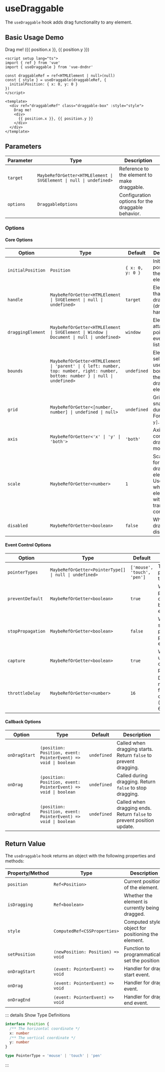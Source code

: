 # useDraggable

The `useDraggable` hook adds drag functionality to any element.

## Basic Usage Demo

<DemoContainer>
  <div ref="draggableRef" class="draggable-box" :style="style">
    Drag me!
    <span class="text-sm color-text-light">({{ position.x }}, {{ position.y }})</span>
  </div>
</DemoContainer>

<script setup>
import { ref } from 'vue'
import { useDraggable } from 'vue-dndnr'

const draggableRef = ref(null)
const { style, position } = useDraggable(draggableRef, {
  initialPosition: { x: 0, y: 0 }
})
</script>

```vue
<script setup lang="ts">
import { ref } from 'vue'
import { useDraggable } from 'vue-dndnr'

const draggableRef = ref<HTMLElement | null>(null)
const { style } = useDraggable(draggableRef, {
  initialPosition: { x: 0, y: 0 }
})
</script>

<template>
  <div ref="draggableRef" class="draggable-box" :style="style">
    Drag me!
    <div>
      {{ position.x }}, {{ position.y }}
    </div>
  </div>
</template>
```

## Parameters

| Parameter | Type | Description |
|-----------|------|-------------|
| `target` | `MaybeRefOrGetter<HTMLElement \| SVGElement \| null \| undefined>` | Reference to the element to make draggable. |
| `options` | `DraggableOptions` | Configuration options for the draggable behavior. |

### Options

#### Core Options

| Option | Type | Default | Description |
|--------|------|---------|-------------|
| `initialPosition` | `Position` | `{ x: 0, y: 0 }` | Initial position of the element. |
| `handle` | `MaybeRefOrGetter<HTMLElement \| SVGElement \| null \| undefined>` | `target` | Element that triggers dragging (drag handle). |
| `draggingElement` | `MaybeRefOrGetter<HTMLElement \| SVGElement \| Window \| Document \| null \| undefined>` | `window` | Element to attach pointer event listeners to. |
| `bounds` | `MaybeRefOrGetter<HTMLElement \| 'parent' \| { left: number, top: number, right: number, bottom: number } \| null \| undefined>` | `undefined` | Element or selector to use as bounds for the draggable element. |
| `grid` | `MaybeRefOrGetter<[number, number] \| undefined \| null>` | `undefined` | Grid size for snapping during drag. Format: `[x, y]`. |
| `axis` | `MaybeRefOrGetter<'x' \| 'y' \| 'both'>` | `'both'` | Axis to constrain dragging movement. |
| `scale` | `MaybeRefOrGetter<number>` | `1` | Scale factor for the draggable element. Useful when the element is within a transformed container. |
| `disabled` | `MaybeRefOrGetter<boolean>` | `false` | Whether dragging is disabled. |

#### Event Control Options

| Option | Type | Default | Description |
|--------|------|---------|-------------|
| `pointerTypes` | `MaybeRefOrGetter<PointerType[] \| null \| undefined>` | `['mouse', 'touch', 'pen']` | Types of pointer events to respond to. |
| `preventDefault` | `MaybeRefOrGetter<boolean>` | `true` | Whether to prevent default browser events. |
| `stopPropagation` | `MaybeRefOrGetter<boolean>` | `false` | Whether to stop event propagation to parent elements. |
| `capture` | `MaybeRefOrGetter<boolean>` | `true` | Whether to use event capturing phase. |
| `throttleDelay` | `MaybeRefOrGetter<number>` | `16` | Delay in milliseconds for throttling drag events (approximately 60fps). |

#### Callback Options

| Option | Type | Default | Description |
|--------|------|---------|-------------|
| `onDragStart` | `(position: Position, event: PointerEvent) => void \| boolean` | `undefined` | Called when dragging starts. Return `false` to prevent dragging. |
| `onDrag` | `(position: Position, event: PointerEvent) => void \| boolean` | `undefined` | Called during dragging. Return `false` to stop dragging. |
| `onDragEnd` | `(position: Position, event: PointerEvent) => void \| boolean` | `undefined` | Called when dragging ends. Return `false` to prevent position update. |

## Return Value

The `useDraggable` hook returns an object with the following properties and methods:

| Property/Method | Type | Description |
|-----------------|------|-------------|
| `position` | `Ref<Position>` | Current position of the element. |
| `isDragging` | `Ref<boolean>` | Whether the element is currently being dragged. |
| `style` | `ComputedRef<CSSProperties>` | Computed style object for positioning the element. |
| `setPosition` | `(newPosition: Position) => void` | Function to programmatically set the position. |
| `onDragStart` | `(event: PointerEvent) => void` | Handler for drag start event. |
| `onDrag` | `(event: PointerEvent) => void` | Handler for drag event. |
| `onDragEnd` | `(event: PointerEvent) => void` | Handler for drag end event. |

::: details Show Type Definitions

```typescript
interface Position {
  /** The horizontal coordinate */
  x: number
  /** The vertical coordinate */
  y: number
}

type PointerType = 'mouse' | 'touch' | 'pen'
```
:::
